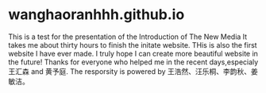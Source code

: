 # wanghaoranhhh.github.io
This is a test for the presentation of the Introduction of The New Media
It takes me about thirty hours to finish the initate website.
THis is also the first website I have ever made.
I truly hope I can create more beautiful website in the future!
Thanks for everyone who helped me in the recent days,especialy 王汇森 and 黄予庭.
The resporsity is powered by 王浩然、汪乐桐、李韵秋、姜敏洁。
